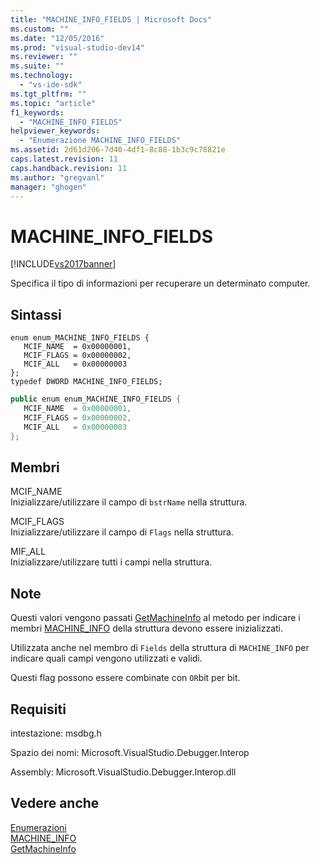 ```yaml
---
title: "MACHINE_INFO_FIELDS | Microsoft Docs"
ms.custom: ""
ms.date: "12/05/2016"
ms.prod: "visual-studio-dev14"
ms.reviewer: ""
ms.suite: ""
ms.technology: 
  - "vs-ide-sdk"
ms.tgt_pltfrm: ""
ms.topic: "article"
f1_keywords: 
  - "MACHINE_INFO_FIELDS"
helpviewer_keywords: 
  - "Enumerazione MACHINE_INFO_FIELDS"
ms.assetid: 2d61d206-7d40-4df1-8c88-1b3c9c78821e
caps.latest.revision: 11
caps.handback.revision: 11
ms.author: "gregvanl"
manager: "ghogen"
---
```

# MACHINE_INFO_FIELDS
[!INCLUDE[vs2017banner](../../../code-quality/includes/vs2017banner.md)]

Specifica il tipo di informazioni per recuperare un determinato computer.  
  
## Sintassi  
  
```cpp#  
enum enum_MACHINE_INFO_FIELDS {   
   MCIF_NAME  = 0x00000001,  
   MCIF_FLAGS = 0x00000002,  
   MCIF_ALL   = 0x00000003  
};  
typedef DWORD MACHINE_INFO_FIELDS;  
```  
  
```c#  
public enum enum_MACHINE_INFO_FIELDS {   
   MCIF_NAME  = 0x00000001,  
   MCIF_FLAGS = 0x00000002,  
   MCIF_ALL   = 0x00000003  
};  
```  
  
## Membri  
 MCIF\_NAME  
 Inizializzare\/utilizzare il campo di `bstrName` nella struttura.  
  
 MCIF\_FLAGS  
 Inizializzare\/utilizzare il campo di `Flags` nella struttura.  
  
 MIF\_ALL  
 Inizializzare\/utilizzare tutti i campi nella struttura.  
  
## Note  
 Questi valori vengono passati [GetMachineInfo](../Topic/IDebugCoreServer2::GetMachineInfo.md) al metodo per indicare i membri [MACHINE\_INFO](../../../extensibility/debugger/reference/machine-info.md) della struttura devono essere inizializzati.  
  
 Utilizzata anche nel membro di `Fields` della struttura di `MACHINE_INFO` per indicare quali campi vengono utilizzati e validi.  
  
 Questi flag possono essere combinate con `OR`bit per bit.  
  
## Requisiti  
 intestazione: msdbg.h  
  
 Spazio dei nomi: Microsoft.VisualStudio.Debugger.Interop  
  
 Assembly: Microsoft.VisualStudio.Debugger.Interop.dll  
  
## Vedere anche  
 [Enumerazioni](../../../extensibility/debugger/reference/enumerations-visual-studio-debugging.md)   
 [MACHINE\_INFO](../../../extensibility/debugger/reference/machine-info.md)   
 [GetMachineInfo](../Topic/IDebugCoreServer2::GetMachineInfo.md)